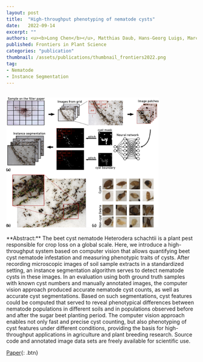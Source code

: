 ```yaml
---
layout: post
title:  "High-throughput phenotyping of nematode cysts"
date:   2022-09-14
excerpt: ""
authors: <u><b>Long Chen</b></u>, Matthias Daub, Hans-Georg Luigs, Marcus Jansen, Martin Strauch and Dorit Merhof
published: Frontiers in Plant Science
categories: "publication"
thumbnail: /assets/publications/thumbnail_frontiers2022.png
tag:
- Nematode
- Instance Segmentation
---
```

<br>
<img src="/assets/publications/overview_frontiers2022.png" style="width:80%">
<br><br>
**Abstract:** The beet cyst nematode Heterodera schachtii is a plant pest responsible for crop loss on a global scale. Here, we introduce a high-throughput system based on computer vision that allows quantifying beet cyst nematode infestation and measuring phenotypic traits of cysts. After recording microscopic images of soil sample extracts in a standardized setting, an instance segmentation algorithm serves to detect nematode cysts in these images. In an evaluation using both ground truth samples with known cyst numbers and manually annotated images, the computer vision approach produced accurate nematode cyst counts, as well as accurate cyst segmentations. Based on such segmentations, cyst features could be computed that served to reveal phenotypical differences between nematode populations in different soils and in populations observed before and after the sugar beet planting period. The computer vision approach enables not only fast and precise cyst counting, but also phenotyping of cyst features under different conditions, providing the basis for high-throughput applications in agriculture and plant breeding research. Source code and annotated image data sets are freely available for scientific use.

[Paper](https://www.frontiersin.org/articles/10.3389/fpls.2022.965254/full){: .btn}



